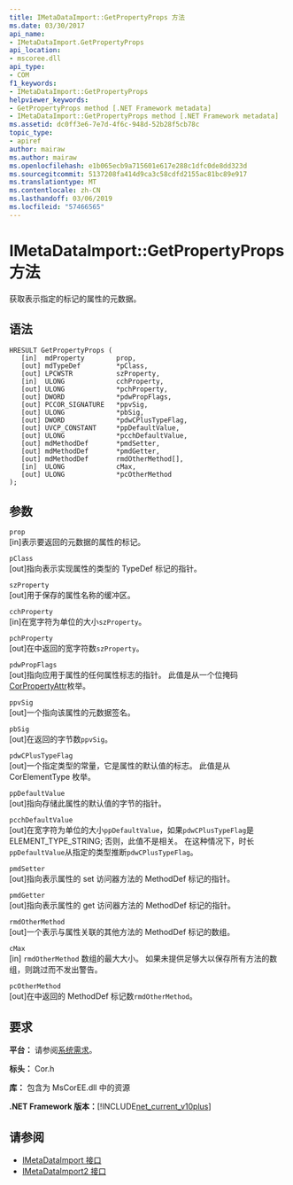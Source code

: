 ```yaml
---
title: IMetaDataImport::GetPropertyProps 方法
ms.date: 03/30/2017
api_name:
- IMetaDataImport.GetPropertyProps
api_location:
- mscoree.dll
api_type:
- COM
f1_keywords:
- IMetaDataImport::GetPropertyProps
helpviewer_keywords:
- GetPropertyProps method [.NET Framework metadata]
- IMetaDataImport::GetPropertyProps method [.NET Framework metadata]
ms.assetid: dc0ff3e6-7e7d-4f6c-948d-52b28f5cb78c
topic_type:
- apiref
author: mairaw
ms.author: mairaw
ms.openlocfilehash: e1b065ecb9a715601e617e288c1dfc0de8dd323d
ms.sourcegitcommit: 5137208fa414d9ca3c58cdfd2155ac81bc89e917
ms.translationtype: MT
ms.contentlocale: zh-CN
ms.lasthandoff: 03/06/2019
ms.locfileid: "57466565"
---
```

# <a name="imetadataimportgetpropertyprops-method"></a>IMetaDataImport::GetPropertyProps 方法
获取表示指定的标记的属性的元数据。  
  
## <a name="syntax"></a>语法  
  
```  
HRESULT GetPropertyProps (  
   [in]  mdProperty        prop,  
   [out] mdTypeDef         *pClass,   
   [out] LPCWSTR           szProperty,   
   [in]  ULONG             cchProperty,   
   [out] ULONG             *pchProperty,   
   [out] DWORD             *pdwPropFlags,   
   [out] PCCOR_SIGNATURE   *ppvSig,   
   [out] ULONG             *pbSig,   
   [out] DWORD             *pdwCPlusTypeFlag,   
   [out] UVCP_CONSTANT     *ppDefaultValue,  
   [out] ULONG             *pcchDefaultValue,  
   [out] mdMethodDef       *pmdSetter,   
   [out] mdMethodDef       *pmdGetter,   
   [out] mdMethodDef       rmdOtherMethod[],  
   [in]  ULONG             cMax,   
   [out] ULONG             *pcOtherMethod   
);  
```  
  
## <a name="parameters"></a>参数  
 `prop`  
 [in]表示要返回的元数据的属性的标记。  
  
 `pClass`  
 [out]指向表示实现属性的类型的 TypeDef 标记的指针。  
  
 `szProperty`  
 [out]用于保存的属性名称的缓冲区。  
  
 `cchProperty`  
 [in]在宽字符为单位的大小`szProperty`。  
  
 `pchProperty`  
 [out]在中返回的宽字符数`szProperty`。  
  
 `pdwPropFlags`  
 [out]指向应用于属性的任何属性标志的指针。 此值是从一个位掩码[CorPropertyAttr](../../../../docs/framework/unmanaged-api/metadata/corpropertyattr-enumeration.md)枚举。  
  
 `ppvSig`  
 [out]一个指向该属性的元数据签名。  
  
 `pbSig`  
 [out]在返回的字节数`ppvSig`。  
  
 `pdwCPlusTypeFlag`  
 [out]一个指定类型的常量，它是属性的默认值的标志。 此值是从 CorElementType 枚举。  
  
 `ppDefaultValue`  
 [out]指向存储此属性的默认值的字节的指针。  
  
 `pcchDefaultValue`  
 [out]在宽字符为单位的大小`ppDefaultValue`，如果`pdwCPlusTypeFlag`是 ELEMENT_TYPE_STRING; 否则，此值不是相关。 在这种情况下，时长`ppDefaultValue`从指定的类型推断`pdwCPlusTypeFlag`。  
  
 `pmdSetter`  
 [out]指向表示属性的 set 访问器方法的 MethodDef 标记的指针。  
  
 `pmdGetter`  
 [out]指向表示属性的 get 访问器方法的 MethodDef 标记的指针。  
  
 `rmdOtherMethod`  
 [out]一个表示与属性关联的其他方法的 MethodDef 标记的数组。  
  
 `cMax`  
 [in] `rmdOtherMethod` 数组的最大大小。 如果未提供足够大以保存所有方法的数组，则跳过而不发出警告。  
  
 `pcOtherMethod`  
 [out]在中返回的 MethodDef 标记数`rmdOtherMethod`。  
  
## <a name="requirements"></a>要求  
 **平台：** 请参阅[系统需求](../../../../docs/framework/get-started/system-requirements.md)。  
  
 **标头：** Cor.h  
  
 **库：** 包含为 MsCorEE.dll 中的资源  
  
 **.NET Framework 版本：**[!INCLUDE[net_current_v10plus](../../../../includes/net-current-v10plus-md.md)]  
  
## <a name="see-also"></a>请参阅
- [IMetaDataImport 接口](../../../../docs/framework/unmanaged-api/metadata/imetadataimport-interface.md)
- [IMetaDataImport2 接口](../../../../docs/framework/unmanaged-api/metadata/imetadataimport2-interface.md)
